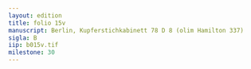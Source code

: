 ```yaml
---
layout: edition
title: folio 15v
manuscript: Berlin, Kupferstichkabinett 78 D 8 (olim Hamilton 337)
sigla: B
iip: b015v.tif
milestone: 30
---
```


